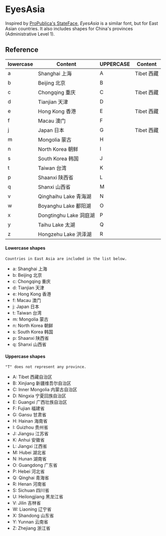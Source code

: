 EyesAsia
========

Inspired by [ProPublica's StateFace](http://propublica.github.io/stateface/), *EyesAsia* is a similar font, but for East Asian countries. It also includes shapes for China's provinces (Administrative Level 1).

## Reference

lowercase | Content | UPPERCASE | Content
------------ | ------------- | ------------ | -------------
a | Shanghai 上海 | A | Tibet 西藏
b | Beijing 北京 | B | 
c | Chongqing 重庆 | C | Tibet 西藏
d | Tianjian 天津 | D | 
e | Hong Kong 香港 | E | Tibet 西藏
f | Macau 澳门 | F | 
j | Japan 日本 | G | Tibet 西藏
m | Mongolia 蒙古 | H |  
n | North Korea 朝鲜 | I |
s | South Korea 韩国 | J |
t | Taiwan 台湾 | K |
p | Shaanxi 陕西省 | L |
q | Shanxi 山西省 | M |
v | Qinghaihu Lake 青海湖 | N |
w | Boyanghu Lake 鄱阳湖 | O |
x | Dongtinghu Lake 洞庭湖| P |
y | Taihu Lake 太湖 | Q |
z | Hongzehu Lake 洪泽湖 | R |


#### Lowercase shapes
```
Countries in East Asia are included in the list below.
```
- a: Shanghai 上海
- b: Beijing 北京
- c: Chongqing 重庆
- d: Tianjian 天津
- e: Hong Kong 香港
- f: Macau 澳门
- j: Japan 日本
- t: Taiwan 台湾
- m: Mongolia 蒙古
- n: North Korea 朝鲜
- s: South Korea 韩国
- p: Shaanxi 陕西省
- q: Shanxi 山西省

#### Uppercase shapes
```
"T" does not represent any province.
```
- A: Tibet 西藏自治区
- B: Xinjiang 新疆维吾尔自治区
- C: Inner Mongolia 内蒙古自治区
- D: Ningxia 宁夏回族自治区
- E: Guangxi 广西壮族自治区
- F: Fujian 福建省
- G: Gansu 甘肃省
- H: Hainan 海南省
- I: Guizhou 贵州省
- J: Jiangsu 江苏省
- K: Anhui 安徽省
- L: Jiangxi 江西省
- M: Hubei 湖北省
- N: Hunan 湖南省
- O: Guangdong 广东省
- P: Hebei 河北省
- Q: Qinghai 青海省
- R: Henan 河南省
- S: Sichuan 四川省
- U: Heilongjiang 黑龙江省
- V: Jilin 吉林省
- W: Liaoning 辽宁省
- X: Shandong 山东省
- Y: Yunnan 云南省
- Z: Zhejiang 浙江省












